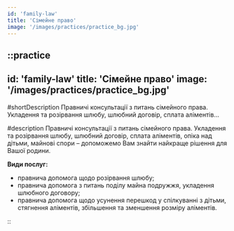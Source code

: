 ```yaml
---
id: 'family-law'
title: 'Сімейне право'
image: '/images/practices/practice_bg.jpg'
---
```

::practice
---
id: 'family-law'
title: 'Сімейне право'
image: '/images/practices/practice_bg.jpg'
---

#shortDescription
Правничі консультації з питань сімейного права. Укладення та розірвання шлюбу, шлюбний договір, сплата аліментів...

#description
Правничі консультації з питань сімейного права. Укладення та розірвання шлюбу, шлюбний договір, сплата аліментів, опіка над дітьми, майнові спори – допоможемо Вам знайти найкраще рішення для Вашої родини.

**Види послуг:**
- правнича допомога щодо розірвання шлюбу;
- правнича допомога з питань поділу майна подружжя, укладення шлюбного договору;
- правнича допомога щодо усунення перешкод у спілкуванні з дітьми, стягнення аліментів, збільшення та зменшення розміру аліментів.

::
